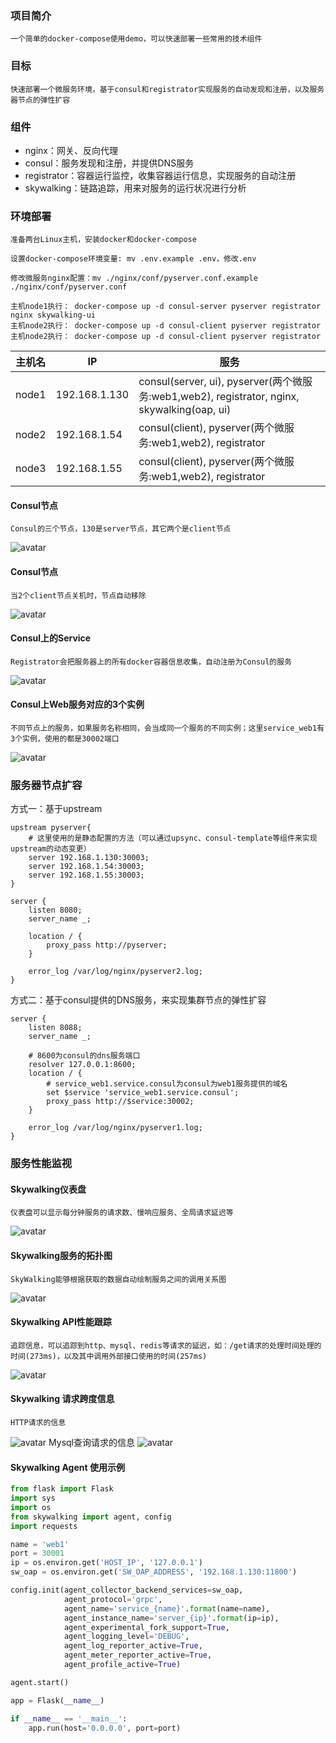 ### 项目简介
    一个简单的docker-compose使用demo，可以快速部署一些常用的技术组件

### 目标
    快速部署一个微服务环境，基于consul和registrator实现服务的自动发现和注册，以及服务器节点的弹性扩容

### 组件
- nginx：网关、反向代理
- consul：服务发现和注册，并提供DNS服务
- registrator：容器运行监控，收集容器运行信息，实现服务的自动注册
- skywalking：链路追踪，用来对服务的运行状况进行分析

### 环境部署
    准备两台Linux主机，安装docker和docker-compose

    设置docker-compose环境变量: mv .env.example .env，修改.env

    修改微服务nginx配置：mv ./nginx/conf/pyserver.conf.example ./nginx/conf/pyserver.conf

    主机node1执行： docker-compose up -d consul-server pyserver registrator nginx skywalking-ui
    主机node2执行： docker-compose up -d consul-client pyserver registrator 
    主机node2执行： docker-compose up -d consul-client pyserver registrator

|主机名	| IP |	服务|
|  ----  | ----  |----  |
|node1   |192.168.1.130	|consul(server, ui), pyserver(两个微服务:web1,web2), registrator, nginx, skywalking(oap, ui)|
|node2   |192.168.1.54 |consul(client), pyserver(两个微服务:web1,web2), registrator|
|node3   |192.168.1.55 |consul(client), pyserver(两个微服务:web1,web2), registrator|

#### Consul节点
    Consul的三个节点，130是server节点，其它两个是client节点
![avatar](images/consul_1.png)

#### Consul节点
    当2个client节点关机时，节点自动移除
![avatar](images/consul_1.png)

#### Consul上的Service
    Registrator会把服务器上的所有docker容器信息收集，自动注册为Consul的服务
![avatar](images/consul_2.png)

#### Consul上Web服务对应的3个实例
    不同节点上的服务，如果服务名称相同，会当成同一个服务的不同实例；这里service_web1有3个实例，使用的都是30002端口
![avatar](images/consul_3.png)


### 服务器节点扩容
方式一：基于upstream

```
upstream pyserver{
    # 这里使用的是静态配置的方法（可以通过upsync、consul-template等组件来实现upstream的动态变更）
    server 192.168.1.130:30003;
    server 192.168.1.54:30003;
    server 192.168.1.55:30003;
}

server {
    listen 8080;
    server_name _;

    location / {
        proxy_pass http://pyserver;
    }

    error_log /var/log/nginx/pyserver2.log;
}
```

方式二：基于consul提供的DNS服务，来实现集群节点的弹性扩容

```
server {
    listen 8088;
    server_name _;

    # 8600为consul的dns服务端口
    resolver 127.0.0.1:8600;
    location / {
        # service_web1.service.consul为consul为web1服务提供的域名
        set $service 'service_web1.service.consul';
        proxy_pass http://$service:30002;
    }

    error_log /var/log/nginx/pyserver1.log;
}
```

### 服务性能监视

#### Skywalking仪表盘
    仪表盘可以显示每分钟服务的请求数、慢响应服务、全局请求延迟等
![avatar](images/sw_3.png)

#### Skywalking服务的拓扑图
    SkyWalking能够根据获取的数据自动绘制服务之间的调用关系图
![avatar](images/sw_4.png)

#### Skywalking API性能跟踪
    追踪信息，可以追踪到http、mysql、redis等请求的延迟，如：/get请求的处理时间处理的时间(273ms)，以及其中调用外部接口使用的时间(257ms)
![avatar](images/sw_1.png)

#### Skywalking 请求跨度信息
    HTTP请求的信息
![avatar](images/sw_2.png)
    Mysql查询请求的信息
![avatar](images/sw_5.png)

#### Skywalking Agent 使用示例

```python
from flask import Flask
import sys
import os
from skywalking import agent, config
import requests

name = 'web1'
port = 30001
ip = os.environ.get('HOST_IP', '127.0.0.1') 
sw_oap = os.environ.get('SW_OAP_ADDRESS', '192.168.1.130:11800')

config.init(agent_collector_backend_services=sw_oap, 
            agent_protocol='grpc',
            agent_name='service_{name}'.format(name=name),
            agent_instance_name='server_{ip}'.format(ip=ip),
            agent_experimental_fork_support=True,
            agent_logging_level='DEBUG',
            agent_log_reporter_active=True,
            agent_meter_reporter_active=True,
            agent_profile_active=True)

agent.start()

app = Flask(__name__)

if __name__ == '__main__':
    app.run(host='0.0.0.0', port=port)

```